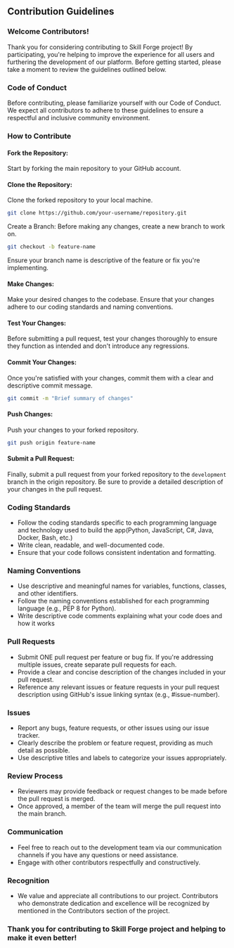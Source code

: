 ## **Contribution Guidelines**

### **Welcome Contributors!**

Thank you for considering contributing to Skill Forge project! By participating, you're helping to improve the experience for all users and furthering the development of our platform. Before getting started, please take a moment to review the guidelines outlined below.

### **Code of Conduct**
Before contributing, please familiarize yourself with our Code of Conduct. We expect all contributors to adhere to these guidelines to ensure a respectful and inclusive community environment.

### **How to Contribute**

#### Fork the Repository: 
Start by forking the main repository to your GitHub account.

#### Clone the Repository: 
Clone the forked repository to your local machine.

```bash
git clone https://github.com/your-username/repository.git
```

Create a Branch: Before making any changes, create a new branch to work on.

```bash
git checkout -b feature-name
```

Ensure your branch name is descriptive of the feature or fix you're implementing.

#### Make Changes:
Make your desired changes to the codebase. Ensure that your changes adhere to our coding standards and naming conventions.

#### Test Your Changes: 
Before submitting a pull request, test your changes thoroughly to ensure they function as intended and don't introduce any regressions.

#### Commit Your Changes: 
Once you're satisfied with your changes, commit them with a clear and descriptive commit message.

```bash
git commit -m "Brief summary of changes"
```

#### Push Changes: 
Push your changes to your forked repository.
```bash
git push origin feature-name
```

#### Submit a Pull Request: 
Finally, submit a pull request from your forked repository to the `development` branch in the origin repository. Be sure to provide a detailed description of your changes in the pull request.

### Coding Standards

* Follow the coding standards specific to each programming language and technology used to build the app(Python, JavaScript, C#, Java, Docker, Bash, etc.) 
* Write clean, readable, and well-documented code. 
* Ensure that your code follows consistent indentation and formatting.

### Naming Conventions
* Use descriptive and meaningful names for variables, functions, classes, and other identifiers.
* Follow the naming conventions established for each programming language (e.g., PEP 8 for Python).
* Write descriptive code comments explaining what your code does and how it works

### Pull Requests
* Submit ONE pull request per feature or bug fix. If you're addressing multiple issues, create separate pull requests for each.
* Provide a clear and concise description of the changes included in your pull request.
* Reference any relevant issues or feature requests in your pull request description using GitHub's issue linking syntax (e.g., #issue-number).

### Issues
* Report any bugs, feature requests, or other issues using our issue tracker.
* Clearly describe the problem or feature request, providing as much detail as possible.
* Use descriptive titles and labels to categorize your issues appropriately.

### Review Process
* Reviewers may provide feedback or request changes to be made before the pull request is merged.
* Once approved, a member of the team will merge the pull request into the main branch.

### Communication
* Feel free to reach out to the development team via our communication channels if you have any questions or need assistance.
* Engage with other contributors respectfully and constructively.

### Recognition
* We value and appreciate all contributions to our project. Contributors who demonstrate dedication and excellence will be recognized by mentioned in the Contributors section of the project.

### Thank you for contributing to Skill Forge project and helping to make it even better!
